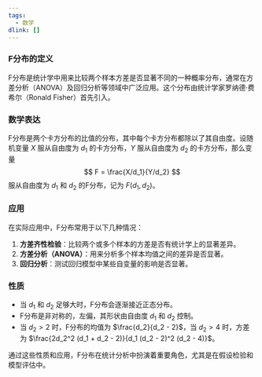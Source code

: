 ```yaml
---
tags:
  - 数学
dlink: []
---
```

### F分布的定义

F分布是统计学中用来比较两个样本方差是否显著不同的一种概率分布，通常在方差分析（ANOVA）及回归分析等领域中广泛应用。这个分布由统计学家罗纳德·费希尔（Ronald Fisher）首先引入。

### 数学表达

F分布是两个卡方分布的比值的分布，其中每个卡方分布都除以了其自由度。设随机变量 $X$ 服从自由度为 $d_1$ 的卡方分布，$Y$ 服从自由度为 $d_2$ 的卡方分布，那么变量
$$ F = \frac{X/d_1}{Y/d_2} $$
服从自由度为 $d_1$ 和 $d_2$ 的F分布，记为 $F(d_1, d_2)$。

### 应用

在实际应用中，F分布常用于以下几种情况：

1. **方差齐性检验**：比较两个或多个样本的方差是否有统计学上的显著差异。
2. **方差分析（ANOVA）**：用来分析多个样本均值之间的差异是否显著。
3. **回归分析**：测试回归模型中某些自变量的影响是否显著。

### 性质

- 当 $d_1$ 和 $d_2$ 足够大时，F分布会逐渐接近正态分布。
- F分布是非对称的，左偏，其形状由自由度 $d_1$ 和 $d_2$ 控制。
- 当 $d_2 > 2$ 时，F分布的均值为 $\frac{d_2}{d_2 - 2}$，当 $d_2 > 4$ 时，方差为 $\frac{2d_2^2 (d_1 + d_2 - 2)}{d_1 (d_2 - 2)^2 (d_2 - 4)}$。

通过这些性质和应用，F分布在统计分析中扮演着重要角色，尤其是在假设检验和模型评估中。